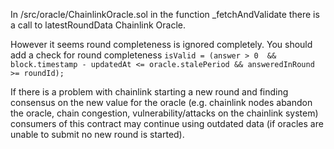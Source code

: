 In /src/oracle/ChainlinkOracle.sol in the function _fetchAndValidate there is a call to latestRoundData Chainlink Oracle.

However it seems round completeness is ignored completely.
You should add a check for round completeness
``isValid = (answer > 0 
           && block.timestamp - updatedAt <= oracle.stalePeriod
           && answeredInRound >= roundId);
``

If there is a problem with chainlink starting a new round and finding consensus on the new value for the oracle (e.g. chainlink nodes abandon the oracle, chain congestion, vulnerability/attacks on the chainlink system) consumers of this contract may continue using outdated data (if oracles are unable to submit no new round is started).